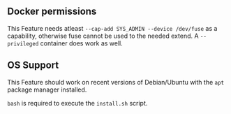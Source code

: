 ## Docker permissions

This Feature needs atleast `--cap-add SYS_ADMIN --device /dev/fuse` as a capability, otherwise fuse
cannot be used to the needed extend.
A `--privileged` container does work as well.

## OS Support

This Feature should work on recent versions of Debian/Ubuntu with the `apt` package manager installed.

`bash` is required to execute the `install.sh` script.
